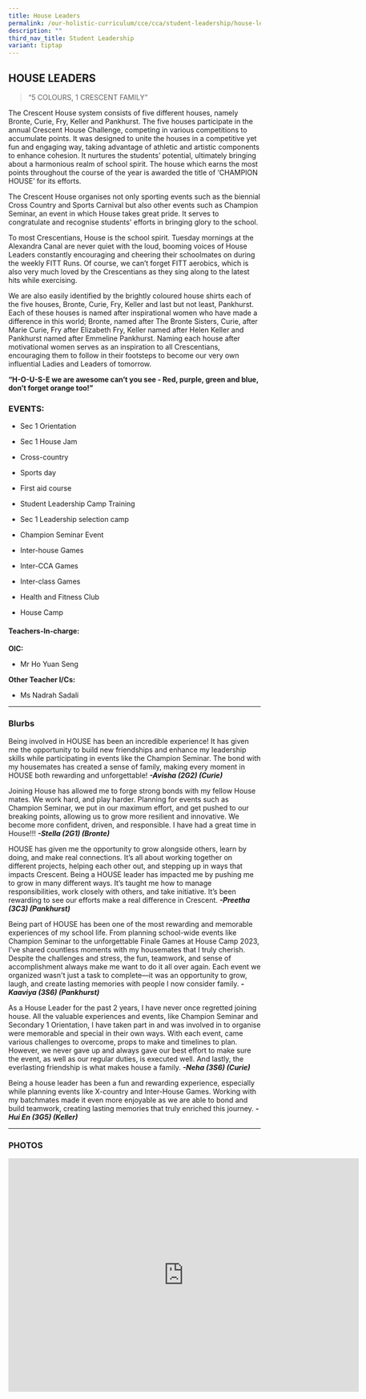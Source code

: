 ```yaml
---
title: House Leaders
permalink: /our-holistic-curriculum/cce/cca/student-leadership/house-leaders/
description: ""
third_nav_title: Student Leadership
variant: tiptap
---
```

<h2><strong>HOUSE LEADERS</strong></h2>
<blockquote>
<p>“5 COLOURS, 1 CRESCENT FAMILY”</p>
</blockquote>
<p>The Crescent House system consists of five different houses, namely Bronte,
Curie, Fry, Keller and Pankhurst. The five houses participate in the annual
Crescent House Challenge, competing in various competitions to accumulate
points. It was designed to unite the houses in a competitive yet fun and
engaging way, taking advantage of athletic and artistic components to enhance
cohesion. It nurtures the students’ potential, ultimately bringing about
a harmonious realm of school spirit. The house which earns the most points
throughout the course of the year is awarded the title of ‘CHAMPION HOUSE’
for its efforts.</p>
<p>The Crescent House organises not only sporting events such as the biennial
Cross Country and Sports Carnival but also other events such as Champion
Seminar, an event in which House takes great pride. It serves to congratulate
and recognise students' efforts in bringing glory to the school.</p>
<p>To most Crescentians, House is the school spirit. Tuesday mornings at
the Alexandra Canal are never quiet with the loud, booming voices of House
Leaders constantly encouraging and cheering their schoolmates on during
the weekly FITT Runs. Of course, we can’t forget FITT aerobics, which is
also very much loved by the Crescentians as they sing along to the latest
hits while exercising.</p>
<p>We are also easily identified by the brightly coloured house shirts each
of the five houses, Bronte, Curie, Fry, Keller and last but not least,
Pankhurst. Each of these houses is named after inspirational women who
have made a difference in this world; Bronte, named after The Bronte Sisters,
Curie, after Marie Curie, Fry after Elizabeth Fry, Keller named after Helen
Keller and Pankhurst named after Emmeline Pankhurst. Naming each house
after motivational women serves as an inspiration to all Crescentians,
encouraging them to follow in their footsteps to become our very own influential
Ladies and Leaders of tomorrow.</p>
<p><strong>“H-O-U-S-E we are awesome can’t you see - Red, purple, green and blue, don’t forget orange too!”</strong>
</p>
<h3><strong>EVENTS:</strong></h3>
<ul data-tight="true" class="tight">
<li>
<p>Sec 1 Orientation</p>
</li>
<li>
<p>Sec 1 House Jam</p>
</li>
<li>
<p>Cross-country</p>
</li>
<li>
<p>Sports day</p>
</li>
<li>
<p>First aid course</p>
</li>
<li>
<p>Student Leadership Camp Training</p>
</li>
<li>
<p>Sec 1 Leadership selection camp</p>
</li>
<li>
<p>Champion Seminar Event</p>
</li>
<li>
<p>Inter-house Games</p>
</li>
<li>
<p>Inter-CCA Games</p>
</li>
<li>
<p>Inter-class Games</p>
</li>
<li>
<p>Health and Fitness Club</p>
</li>
<li>
<p>House Camp</p>
</li>
</ul>
<h4><strong>Teachers-In-charge:</strong></h4>
<p><strong>OIC:</strong>
</p>
<ul data-tight="true" class="tight">
<li>
<p>Mr Ho Yuan Seng</p>
</li>
</ul>
<p><strong>Other Teacher I/Cs:</strong>
</p>
<ul data-tight="true" class="tight">
<li>
<p>Ms Nadrah Sadali</p>
</li>
</ul>
<hr>
<h3><strong>Blurbs</strong></h3>
<p>Being involved in HOUSE has been an incredible experience! It has given
me the opportunity to build new friendships and enhance my leadership skills
while participating in events like the Champion Seminar. The bond with
my housemates has created a sense of family, making every moment in HOUSE
both rewarding and unforgettable! <strong><em>-Avisha (2G2) (Curie)</em></strong>
</p>
<p>Joining House has allowed me to forge strong bonds with my fellow House
mates. We work hard, and play harder. Planning for events such as Champion
Seminar, we put in our maximum effort, and get pushed to our breaking points,
allowing us to grow more resilient and innovative. We become more confident,
driven, and responsible. I have had a great time in House!!! <strong><em>-Stella (2G1) (Bronte)</em></strong>
</p>
<p>HOUSE has given me the opportunity to grow alongside others, learn by
doing, and make real connections. It’s all about working together on different
projects, helping each other out, and stepping up in ways that impacts
Crescent. Being a HOUSE leader has impacted me by pushing me to grow in
many different ways. It’s taught me how to manage responsibilities, work
closely with others, and take initiative. It’s been rewarding to see our
efforts make a real difference in Crescent. <strong><em>-Preetha (3C3) (Pankhurst)</em></strong>
</p>
<p>Being part of HOUSE has been one of the most rewarding and memorable experiences
of my school life. From planning school-wide events like Champion Seminar
to the unforgettable Finale Games at House Camp 2023, I’ve shared countless
moments with my housemates that I truly cherish. Despite the challenges
and stress, the fun, teamwork, and sense of accomplishment always make
me want to do it all over again. Each event we organized wasn't just a
task to complete—it was an opportunity to grow, laugh, and create lasting
memories with people I now consider family. <strong><em>-Kaaviya (3S6) (Pankhurst)</em></strong>
</p>
<p>As a House Leader for the past 2 years, I have never once regretted joining
house. All the valuable experiences and events, like Champion Seminar and
Secondary 1 Orientation, I have taken part in and was involved in to organise
were memorable and special in their own ways. With each event, came various
challenges to overcome, props to make and timelines to plan. However, we
never gave up and always gave our best effort to make sure the event, as
well as our regular duties, is executed well. And lastly, the everlasting
friendship is what makes house a family. <strong><em>-Neha (3S6) (Curie)</em></strong>
</p>
<p>Being a house leader has been a fun and rewarding experience, especially
while planning events like X-country and Inter-House Games. Working with
my batchmates made it even more enjoyable as we are able to bond and build
teamwork, creating lasting memories that truly enriched this journey. <strong><em>-Hui En (3G5) (Keller)</em></strong>
</p>
<p></p>
<hr>
<h3><strong>PHOTOS</strong></h3>
<div class="iframe-wrapper">
<iframe height="466" width="700" allowfullscreen="true" frameborder="0" src="https://docs.google.com/presentation/d/e/2PACX-1vSMdDX8cA9n11r0JLQMsr2r21y-XSUy1eZcO1oSSjvUc7xpKfrKfgUeP7tl5NO5IU4uOfMfZo0Qf3kG/embed?start=true&amp;loop=true&amp;delayms=3000"></iframe>
</div>
<p></p>
